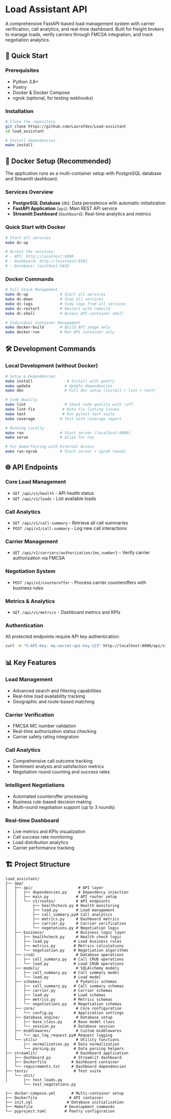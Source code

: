 # Load Assistant API

A comprehensive FastAPI-based load management system with carrier verification, call analytics, and real-time dashboard. Built for freight brokers to manage loads, verify carriers through FMCSA integration, and track negotiation analytics.

## 🚀 Quick Start

### Prerequisites

- Python 3.8+
- Poetry
- Docker & Docker Compose
- ngrok (optional, for testing webhooks)

### Installation

```bash
# Clone the repository
git clone https://github.com/Laurafdez/Load-assistant
cd load_assistant

# Install dependencies
make install
```


## 🐳 Docker Setup (Recommended)

The application runs as a multi-container setup with PostgreSQL database and Streamlit dashboard.

### Services Overview

- **PostgreSQL Database** (`db`): Data persistence with automatic initialization
- **FastAPI Application** (`api`): Main REST API service
- **Streamlit Dashboard** (`dashboard`): Real-time analytics and metrics

### Quick Start with Docker

```bash
# Start all services
make dc-up

# Access the services:
# - API: http://localhost:8000
# - Dashboard: http://localhost:8501
# - Database: localhost:5432
```

### Docker Commands

```bash
# Full Stack Management
make dc-up              # Start all services
make dc-down            # Stop all services
make dc-logs            # View logs from all services
make dc-restart         # Restart with rebuild
make dc-shell           # Access API container shell

# Individual Container Management
make docker-build       # Build API image only
make docker-run         # Run API container only
```

## 🛠️ Development Commands

### Local Development (without Docker)

```bash
# Setup & Dependencies
make install               # Install with poetry
make update               # Update dependencies
make dev                  # Full dev setup (install + lint + test)

# Code Quality
make lint                 # Check code quality with ruff
make lint-fix            # Auto-fix linting issues
make test                # Run pytest test suite
make coverage           # Test with coverage report

# Running Locally
make run                # Start server (localhost:8000)
make serve              # Alias for run

# For Demo/Testing with External Access
make run-ngrok          # Start server + ngrok tunnel
```


## 🌐 API Endpoints

### Core Load Management
- `GET /api/v1/health` - API health status
- `GET /api/v1/loads` - List available loads 


### Call Analytics
- `GET /api/v1/call-summary` - Retrieve all call summaries
- `POST /api/v1/call-summary` - Log new call interactions

### Carrier Management
- `GET /api/v1/carriers/authorization/{mc_number}` - Verify carrier authorization via FMCSA

### Negotiation System
- `POST /api/v1/counteroffer` - Process carrier counteroffers with business rules

### Metrics & Analytics
- `GET /api/v1/metrics` - Dashboard metrics and KPIs

### Authentication
All protected endpoints require API key authentication:
```bash
curl -H "X-API-Key: my-secret-api-key-123" http://localhost:8000/api/v1/loads
```

## 📊 Key Features

### Load Management
- Advanced search and filtering capabilities
- Real-time load availability tracking
- Geographic and route-based matching

### Carrier Verification
- FMCSA MC number validation
- Real-time authorization status checking
- Carrier safety rating integration

### Call Analytics
- Comprehensive call outcome tracking
- Sentiment analysis and satisfaction metrics
- Negotiation round counting and success rates

### Intelligent Negotiations
- Automated counteroffer processing
- Business rule-based decision making
- Multi-round negotiation support (up to 3 rounds)

### Real-time Dashboard
- Live metrics and KPIs visualization
- Call success rate monitoring
- Load distribution analytics
- Carrier performance tracking


## 🏗️ Project Structure

```
load_assistant/
├── app/
│   ├── api/                    # API layer
│   │   ├── dependencies.py     # Dependency injection
│   │   ├── main.py            # API router setup
│   │   └── v1/routes/         # API endpoints
│   │       ├── healthcheck.py # Health monitoring
│   │       ├── load.py        # Load management
│   │       ├── call_summary.py# Call analytics
│   │       ├── metrics.py     # Dashboard metrics
│   │       ├── carrier.py     # Carrier verification
│   │       └── negotations.py # Negotiation logic
│   ├── business/              # Business logic layer
│   │   ├── healthcheck.py     # Health check logic
│   │   ├── load.py           # Load business rules
│   │   ├── metrics.py        # Metrics calculations
│   │   └── negotiation.py    # Negotiation algorithms
│   ├── crud/                  # Database operations
│   │   ├── call_summary.py   # Call CRUD operations
│   │   └── load.py           # Load CRUD operations
│   ├── models/                # SQLAlchemy models
│   │   ├── call_summary.py   # Call summary model
│   │   └── load.py           # Load model
│   ├── schemas/               # Pydantic schemas
│   │   ├── call_summary.py   # Call summary schemas
│   │   ├── carrier.py        # Carrier schemas
│   │   ├── load.py           # Load schemas
│   │   ├── metrics.py        # Metrics schemas
│   │   └── negotiations.py   # Negotiation schemas
│   ├── core/                  # Core configuration
│   │   └── config.py         # Application settings
│   ├── database_engine/       # Database setup
│   │   ├── base_class.py     # Base model class
│   │   └── session.py        # Database session
│   ├── middlewares/           # Custom middlewares
│   │   └── api_log_request.py# Request logging
│   └── utils/                 # Utility functions
│       ├── normalization.py  # Data normalization
│       └── parsing.py        # Data parsing helpers
├── streamlit/                 # Dashboard application
│   ├── dashboard.py          # Streamlit dashboard
│   ├── Dockerfile           # Dashboard container
│   └── requirements.txt     # Dashboard dependencies
├── tests/                    # Test suite
│   └── unit/
│       ├── test_loads.py      
        └── test_negotations.py

├── docker-compose.yml       # Multi-container setup
├── Dockerfile              # API container
├── init.sql               # Database initialization
├── Makefile              # Development commands
└── pyproject.toml        # Poetry configuration
```
